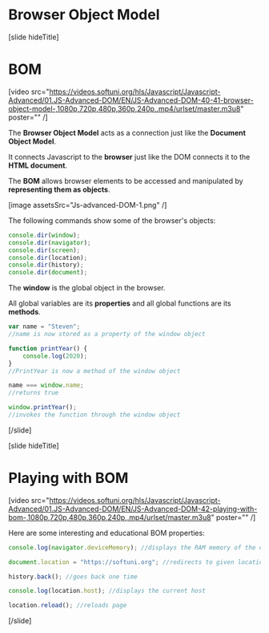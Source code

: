# Browser Object Model

[slide hideTitle]

# BOM

[video src="https://videos.softuni.org/hls/Javascript/Javascript-Advanced/01.JS-Advanced-DOM/EN/JS-Advanced-DOM-40-41-browser-object-model-,1080p,720p,480p,360p,240p,.mp4/urlset/master.m3u8" poster="" /]

The **Browser Object Model** acts as a connection just like the **Document Object Model**.

It connects Javascript to the **browser** just like the DOM connects it to the **HTML document**.

The **BOM** allows browser elements to be accessed and manipulated by **representing them as objects**.

[image assetsSrc="Js-advanced-DOM-1.png" /]

The following commands show some of the browser's objects:

```js
console.dir(window);
console.dir(navigator);
console.dir(screen);
console.dir(location);
console.dir(history);
console.dir(document);
```

The **window** is the global object in the browser. 

All global variables are its **properties** and all global functions are its **methods**.

```js
var name = "Steven";
//name is now stored as a property of the window object

function printYear() {
    console.log(2020);
}
//PrintYear is now a method of the window object

name === window.name;
//returns true

window.printYear();
//invokes the function through the window object
```

[/slide]

[slide hideTitle]

# Playing with BOM

[video src="https://videos.softuni.org/hls/Javascript/Javascript-Advanced/01.JS-Advanced-DOM/EN/JS-Advanced-DOM-42-playing-with-bom-,1080p,720p,480p,360p,240p,.mp4/urlset/master.m3u8" poster="" /]

Here are some interesting and educational BOM properties:

```js
console.log(navigator.deviceMemory); //displays the RAM memory of the current machine

document.location = "https://softuni.org"; //redirects to given location

history.back(); //goes back one time

console.log(location.host); //displays the current host

location.reload(); //reloads page
```

[/slide]
